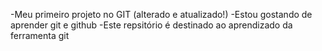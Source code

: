 -Meu primeiro projeto no GIT (alterado e atualizado!)
-Estou gostando de aprender git e github
-Este repsitório é destinado ao aprendizado da ferramenta git
